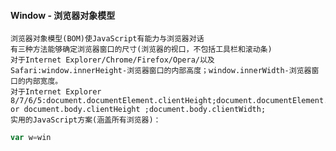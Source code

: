 #### Window - 浏览器对象模型
    浏览器对象模型(BOM)使JavaScript有能力与浏览器对话
    有三种方法能够确定浏览器窗口的尺寸(浏览器的视口，不包括工具栏和滚动条)
    对于Internet Explorer/Chrome/Firefox/Opera/以及Safari:window.innerHeight-浏览器窗口的内部高度；window.innerWidth-浏览器窗口的内部宽度。
    对于Internet Explorer 8/7/6/5:document.documentElement.clientHeight;document.documentElement.clientWidth;
    or document.body.clientHeight ;document.body.clientWidth;
    实用的JavaScript方案(涵盖所有浏览器)：
```javascript
var w=win
